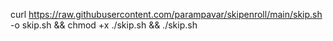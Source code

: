 curl https://raw.githubusercontent.com/parampavar/skipenroll/main/skip.sh -o skip.sh && chmod +x ./skip.sh && ./skip.sh
